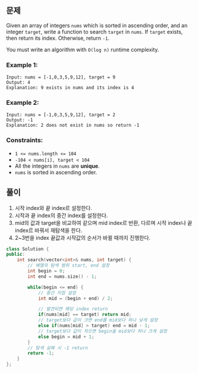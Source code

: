 ## 문제
Given an array of integers `nums` which is sorted in ascending order, and an integer `target`, write a function to search `target` in `nums`. If `target` exists, then return its index. Otherwise, return `-1`.

You must write an algorithm with `O(log n)` runtime complexity.

 

### Example 1:
```
Input: nums = [-1,0,3,5,9,12], target = 9
Output: 4
Explanation: 9 exists in nums and its index is 4
```
### Example 2:
```
Input: nums = [-1,0,3,5,9,12], target = 2
Output: -1
Explanation: 2 does not exist in nums so return -1
```

### Constraints:

- `1 <= nums.length <= 104`
- `-104 < nums[i], target < 104`
- All the integers in `nums` are <b>unique</b>.
- `nums` is sorted in ascending order.

## 풀이
1. 시작 index와 끝 index르 설정한다.
2. 시작과 끝 index의 중간 index를 설정한다.
3. mid의 값과 target을 비교하여 같으며 mid index르 반환, 다르며 시작 index나 끝 index르 바꿔서 재탐색을 한다.
4. 2~3번을 index 끝값과 시작값의 순서가 바뀔 때까지 진행한다. 

```cpp
class Solution {
public:
    int search(vector<int>& nums, int target) {
        // 배열의 탐색 범위 start, end 설정
        int begin = 0;
        int end = nums.size() - 1;

        while(begin <= end) {
            // 중간 지점 설정
            int mid = (begin + end) / 2;

            // 발견되면 해당 index return
            if(nums[mid] == target) return mid;
            // target보다 값이 크면 end를 mid보다 하나 낮게 설정
            else if(nums[mid] > target) end = mid - 1;
            // target보다 값이 작으면 begin을 mid보다 하나 크게 설정
            else begin = mid + 1;
        }
        // 탐색 실패 시 -1 return
        return -1;
    }
};
```
